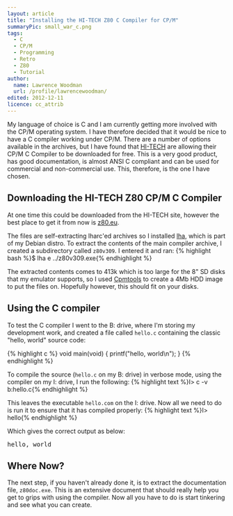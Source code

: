 ```yaml
---
layout: article
title: "Installing the HI-TECH Z80 C Compiler for CP/M"
summaryPic: small_war_c.png
tags:
  - C
  - CP/M
  - Programming
  - Retro
  - Z80
  - Tutorial
author:
  name: Lawrence Woodman
  url: /profile/lawrencewoodman/
edited: 2012-12-11
licence: cc_attrib
---
```

My language of choice is C and I am currently getting more involved with the CP/M operating system.  I have therefore decided that it would be nice to have a C compiler working under CP/M.  There are a number of options available in the archives, but I have found that [HI-TECH](http://www.hitech.com.au/) are allowing their CP/M C Compiler to be downloaded for free.  This is a very good product, has good documentation, is almost ANSI C compliant and can be used for commercial and non-commercial use.  This, therefore, is the one I have chosen.

## Downloading the HI-TECH Z80 CP/M C Compiler
At one time this could be downloaded from the HI-TECH site, however the best place to get it from now is [z80.eu](http://www.z80.eu/c-compiler.html).

The files are self-extracting lharc'ed archives so I installed [lha](http://www.infor.kanazawa-it.ac.jp/~ishii/lhaunix/), which is part of my Debian distro.  To extract the contents of the main compiler archive, I created a subdirectory called `z80v309`.  I entered it and ran:
{% highlight bash %}$ lha e ../z80v309.exe{% endhighlight %}

The extracted contents comes to 413k which is too large for the 8" SD disks that my emulator supports, so I used [Cpmtools](http://www.moria.de/~michael/cpmtools/) to create a 4Mb HDD image to put the files on.  Hopefully however, this should fit on your disks. 

## Using the C compiler
To test the C compiler I went to the B: drive, where I'm storing my development work, and created a file called `hello.c` containing the classic "hello, world" source code:

{% highlight c %}
void main(void)
{
   printf("hello, world\n");
}
{% endhighlight %}

To compile the source (`hello.c` on my B: drive) in verbose mode, using the compiler on my I: drive, I run the following:
{% highlight text %}I> c -v b:hello.c{% endhighlight %}

This leaves the executable `hello.com` on the I: drive.  Now all we need to do is run it to ensure that it has compiled properly:
{% highlight text %}I> hello{% endhighlight %}

Which gives the correct output as below:

<pre><samp>hello, world</samp></pre>

## Where Now?
The next step, if you haven't already done it, is to extract the documentation file, `z80doc.exe`.  This is an extensive document that should really help you get to grips with using the compiler.  Now all you have to do is start tinkering and see what you can create. 
